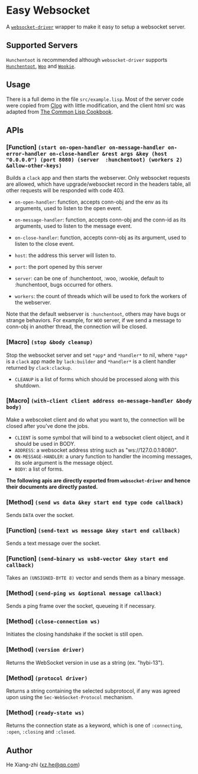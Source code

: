 # Easy Websocket

A [`websocket-driver`](https://github.com/fukamachi/websocket-driver) wrapper to make it easy to setup a websocket server.

## Supported Servers

`Hunchentoot` is recommended although `websocket-driver` supports [`Hunchentoot`](https://edicl.github.io/hunchentoot/), [`Woo`](https://github.com/fukamachi/woo) and [`Wookie`](https://github.com/orthecreedence/wookie).

## Usage

There is a full demo in the file `src/example.lisp`. Most of the server code were copied from [Clog](https://github.com/rabbibotton/clog) with little modification, and the client html src was adapted from [The Common Lisp Cookbook](https://lispcookbook.github.io/cl-cookbook/websockets.html).

## APIs

### \[Function] `(start on-open-handler on-message-handler on-error-handler on-close-handler &rest args &key (host "0.0.0.0") (port 8080) (server  :hunchentoot) (workers 2) &allow-other-keys)`

Builds a `clack` app and then starts the webserver. Only websocket requests are allowed, which have upgrade/websocket record in the headers table, all other requests will be responded with code 403.

* `on-open-handler`:    function, accepts conn-obj and the env as its arguments, used to listen to the open event.

* `on-message-handler`: function, accepts conn-obj and the conn-id as its arguments, used to listen to the message event.

* `on-close-handler`:   function, accepts conn-obj as its argument, used to listen to the close event.

* `host`: the address this server will listen to.

* `port`: the port opened by this server

* `server`: can be one of :hunchentoot, :woo, :wookie, default to :hunchentoot, bugs occurred for others.

* `workers`: the count of threads which will be used to fork the workers of the webserver.

Note that the default webserver is `:hunchentoot`, others may have bugs or strange behaviors. For example, for `WOO` server, if we send a message to conn-obj in another thread, the connection will be closed.

### \[Macro] `(stop &body cleanup)`

Stop the websocket server and set `*app*` and `*handler*` to nil, where `*app*` is a `clack` app made by `lack:builder` and `*handler*` is a client handler returned by `clack:clackup`.

* `CLEANUP` is a list of forms which should be processed along with this shutdown.

### \[Macro] `(with-client client address on-message-handler &body body)`

Make a webscoket client and do what you want to, the connection will be closed after you've done the jobs.

* `CLIENT` is some symbol that will bind to a websocket client object, and it should be used in BODY.
* `ADDRESS`: a websocket address string such as \"ws://127.0.0.1:8080\".
* `ON-MESSAGE-HANDLER`: a unary function to handler the incoming messages, its sole argument is the message object.
* `BODY`: a list of forms.

**The following apis are directly exported from `websocket-driver` and hence their documents are directly pasted.**

### \[Method] `(send ws data &key start end type code callback)`

Sends `DATA` over the socket.

### \[Function] `(send-text ws message &key start end callback)`

Sends a text message over the socket.

### \[Function] `(send-binary ws usb8-vector &key start end callback)`

Takes an `(UNSIGNED-BYTE 8)` vector and sends them as a binary message.

### \[Method] `(send-ping ws &optional message callback)`

Sends a ping frame over the socket, queueing it if necessary.

### \[Method] `(close-connection ws)`

Initiates the closing handshake if the socket is still open.

### \[Method] `(version driver)`

Returns the WebSocket version in use as a string (ex. "hybi-13").

### \[Method] `(protocol driver)`

Returns a string containing the selected subprotocol, if any was agreed upon using the `Sec-WebSocket-Protocol` mechanism.

### \[Method] `(ready-state ws)`

Returns the connection state as a keyword, which is one of `:connecting`, `:open`, `:closing` and `:closed`.

## Author

He Xiang-zhi (xz.he@qq.com)
